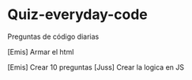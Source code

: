 # Quiz-everyday-code
Preguntas de código diarias
 
 
 [Emis] Armar el html



 
 [Emis] Crear 10 preguntas
 [Juss] Crear la logica en JS